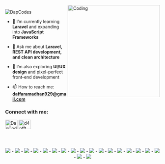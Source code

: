 <img align="right" alt="Coding" width="300" src="https://media.giphy.com/media/v1.Y2lkPTc5MGI3NjExbm9senlvZ3Uwbm13MDF5OHZsOWM0ajE3YjkxanRqZ2x2MGQyNGR2eCZlcD12MV9naWZzX3NlYXJjaCZjdD1n/bGgsc5mWoryfgKBx1u/giphy.gif">
<p align="left"> <img src="https://komarev.com/ghpvc/?username=DapCodes&label=Profile%20views&color=0e75b6&style=flat" alt="DapCodes" /> </p>

- 🌱 I’m currently learning **Laravel** and expanding into **JavaScript Frameworks**
  
- 💬 Ask me about **Laravel, REST API development, and clean architecture**
  
- 🧠 I’m also exploring **UI/UX design** and pixel-perfect front-end development
  
- 📫 How to reach me: **daffaramadhan929@gmail.com**

<h3 align="left">Connect with me:</h3>
<p align="left">
<a href="https://linkedin.com/in/daffa-ramadhan-3b2239335" target="blank"><img align="center" src="https://raw.githubusercontent.com/rahuldkjain/github-profile-readme-generator/master/src/images/icons/Social/linked-in-alt.svg" alt="DapCodes" height="30" width="40" /></a>
<a href="https://instagram.com/d4pfft" target="blank"><img align="center" src="https://raw.githubusercontent.com/rahuldkjain/github-profile-readme-generator/master/src/images/icons/Social/instagram.svg" alt="d4pfft" height="30" width="40" /></a>
</p>
<br>
<br>
<p align="center">
  <img src="https://skillicons.dev/icons?i=html" /> - 
  <img src="https://skillicons.dev/icons?i=css" /> - 
  <img src="https://skillicons.dev/icons?i=sass" /> - 
  <img src="https://skillicons.dev/icons?i=tailwind" /> - 
  <img src="https://skillicons.dev/icons?i=bootstrap" /> - 
  <img src="https://skillicons.dev/icons?i=javascript" /> - 
  <img src="https://skillicons.dev/icons?i=react" /> - 
  <img src="https://skillicons.dev/icons?i=vue" /> - 
  <img src="https://skillicons.dev/icons?i=figma" /> - 
  <img src="https://skillicons.dev/icons?i=php" /> - 
  <img src="https://skillicons.dev/icons?i=go" /> - 
  <img src="https://skillicons.dev/icons?i=nodejs" /> - 
  <img src="https://skillicons.dev/icons?i=laravel" /> - 
  <img src="https://skillicons.dev/icons?i=kubernetes" /> - 
  <img src="https://skillicons.dev/icons?i=docker" /> - 
  <img src="https://skillicons.dev/icons?i=mysql" /> - 
  <img src="https://skillicons.dev/icons?i=sqlite" /> - 
  <img src="https://skillicons.dev/icons?i=supabase" /> - 
  <img src="https://skillicons.dev/icons?i=gitlab" />
</p>


